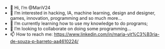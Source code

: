 - 👋 Hi, I’m @MariV24
- 👀 I’m interested in hacking, IA, machine learning, design and designer, games, innovation, programming and so much more...
- 🌱 I’m currently learning how to use my knowledge to do programs;
- 💞️ I’m looking to collaborate on doing some programming...
- 📫 How to reach me: https://www.linkedin.com/in/maria-vit%C3%B3ria-de-souza-p-barreto-aa4610224/

<!---
MariV24/MariV24 is a ✨ special ✨ repository because its `README.md` (this file) appears on your GitHub profile.
You can click the Preview link to take a look at your changes.
--->
